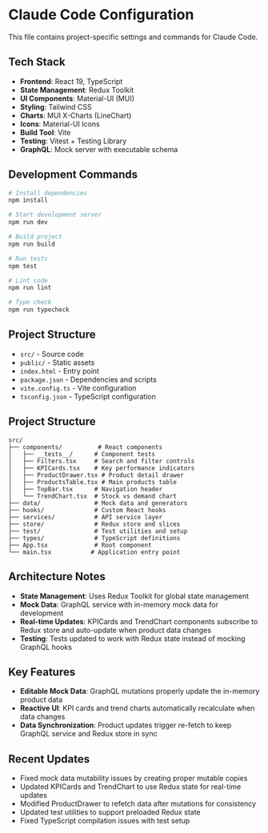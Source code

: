 # Claude Code Configuration

This file contains project-specific settings and commands for Claude Code.

## Tech Stack

- **Frontend**: React 19, TypeScript
- **State Management**: Redux Toolkit
- **UI Components**: Material-UI (MUI)
- **Styling**: Tailwind CSS
- **Charts**: MUI X-Charts (LineChart)
- **Icons**: Material-UI Icons
- **Build Tool**: Vite
- **Testing**: Vitest + Testing Library
- **GraphQL**: Mock server with executable schema

## Development Commands

```bash
# Install dependencies
npm install

# Start development server
npm run dev

# Build project
npm run build

# Run tests
npm test

# Lint code
npm run lint

# Type check
npm run typecheck
```

## Project Structure

- `src/` - Source code
- `public/` - Static assets
- `index.html` - Entry point
- `package.json` - Dependencies and scripts
- `vite.config.ts` - Vite configuration
- `tsconfig.json` - TypeScript configuration

## Project Structure

```
src/
├── components/          # React components
│   ├── __tests__/      # Component tests
│   ├── Filters.tsx     # Search and filter controls
│   ├── KPICards.tsx    # Key performance indicators
│   ├── ProductDrawer.tsx # Product detail drawer
│   ├── ProductsTable.tsx # Main products table
│   ├── TopBar.tsx      # Navigation header
│   └── TrendChart.tsx  # Stock vs demand chart
├── data/               # Mock data and generators
├── hooks/              # Custom React hooks
├── services/           # API service layer
├── store/              # Redux store and slices
├── test/               # Test utilities and setup
├── types/              # TypeScript definitions
├── App.tsx             # Root component
└── main.tsx           # Application entry point
```

## Architecture Notes

- **State Management**: Uses Redux Toolkit for global state management
- **Mock Data**: GraphQL service with in-memory mock data for development
- **Real-time Updates**: KPICards and TrendChart components subscribe to Redux store and auto-update when product data changes
- **Testing**: Tests updated to work with Redux state instead of mocking GraphQL hooks

## Key Features

- **Editable Mock Data**: GraphQL mutations properly update the in-memory product data
- **Reactive UI**: KPI cards and trend charts automatically recalculate when data changes
- **Data Synchronization**: Product updates trigger re-fetch to keep GraphQL service and Redux store in sync

## Recent Updates

- Fixed mock data mutability issues by creating proper mutable copies
- Updated KPICards and TrendChart to use Redux state for real-time updates
- Modified ProductDrawer to refetch data after mutations for consistency
- Updated test utilities to support preloaded Redux state
- Fixed TypeScript compilation issues with test setup